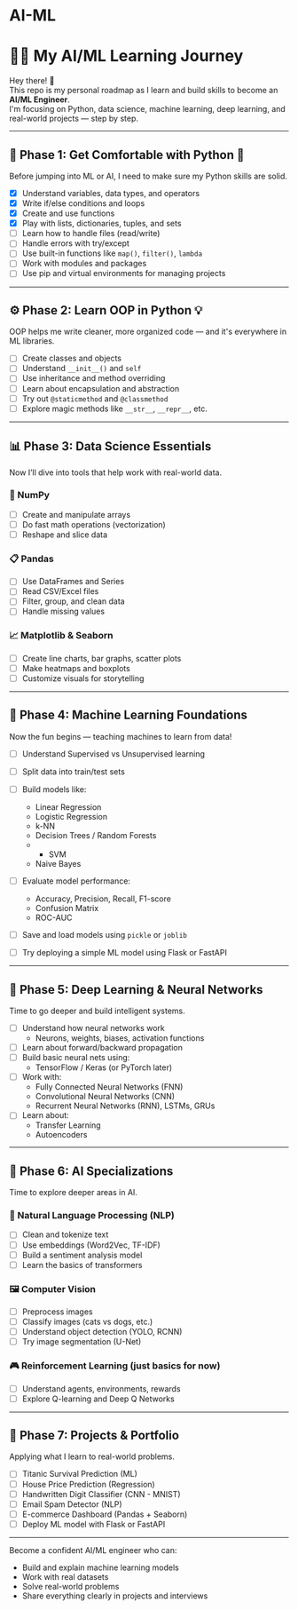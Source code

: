 # AI-ML

# 👨‍💻 My AI/ML Learning Journey

Hey there! 👋  
This repo is my personal roadmap as I learn and build skills to become an **AI/ML Engineer**.  
I'm focusing on Python, data science, machine learning, deep learning, and real-world projects — step by step.

---

## 🚦 Phase 1: Get Comfortable with Python 🐍

Before jumping into ML or AI, I need to make sure my Python skills are solid.

- [x] Understand variables, data types, and operators
- [x] Write if/else conditions and loops
- [x] Create and use functions
- [x] Play with lists, dictionaries, tuples, and sets
- [ ] Learn how to handle files (read/write)
- [ ] Handle errors with try/except
- [ ] Use built-in functions like `map()`, `filter()`, `lambda`
- [ ] Work with modules and packages
- [ ] Use pip and virtual environments for managing projects

---

## ⚙️ Phase 2: Learn OOP in Python 💡

OOP helps me write cleaner, more organized code — and it's everywhere in ML libraries.

- [ ] Create classes and objects
- [ ] Understand `__init__()` and `self`
- [ ] Use inheritance and method overriding
- [ ] Learn about encapsulation and abstraction
- [ ] Try out `@staticmethod` and `@classmethod`
- [ ] Explore magic methods like `__str__`, `__repr__`, etc.

---

## 📊 Phase 3: Data Science Essentials

Now I’ll dive into tools that help work with real-world data.

### 🧮 NumPy
- [ ] Create and manipulate arrays
- [ ] Do fast math operations (vectorization)
- [ ] Reshape and slice data

### 📋 Pandas
- [ ] Use DataFrames and Series
- [ ] Read CSV/Excel files
- [ ] Filter, group, and clean data
- [ ] Handle missing values

### 📈 Matplotlib & Seaborn
- [ ] Create line charts, bar graphs, scatter plots
- [ ] Make heatmaps and boxplots
- [ ] Customize visuals for storytelling

---

## 🤖 Phase 4: Machine Learning Foundations

Now the fun begins — teaching machines to learn from data!

- [ ] Understand Supervised vs Unsupervised learning
- [ ] Split data into train/test sets
- [ ] Build models like:
  - Linear Regression
  - Logistic Regression
  - k-NN
  - Decision Trees / Random Forests
  - - SVM
  - Naive Bayes

- [ ] Evaluate model performance:
  - Accuracy, Precision, Recall, F1-score
  - Confusion Matrix
  - ROC-AUC

- [ ] Save and load models using `pickle` or `joblib`
- [ ] Try deploying a simple ML model using Flask or FastAPI

---

## 🧠 Phase 5: Deep Learning & Neural Networks

Time to go deeper and build intelligent systems.

- [ ] Understand how neural networks work
  - Neurons, weights, biases, activation functions
- [ ] Learn about forward/backward propagation
- [ ] Build basic neural nets using:
  - TensorFlow / Keras (or PyTorch later)
- [ ] Work with:
  - Fully Connected Neural Networks (FNN)
  - Convolutional Neural Networks (CNN)
  - Recurrent Neural Networks (RNN), LSTMs, GRUs
- [ ] Learn about:
  - Transfer Learning
  - Autoencoders

---

## 🔬 Phase 6: AI Specializations

Time to explore deeper areas in AI.

### 💬 Natural Language Processing (NLP)
- [ ] Clean and tokenize text
- [ ] Use embeddings (Word2Vec, TF-IDF)
- [ ] Build a sentiment analysis model
- [ ] Learn the basics of transformers

### 🖼️ Computer Vision
- [ ] Preprocess images
- [ ] Classify images (cats vs dogs, etc.)
- [ ] Understand object detection (YOLO, RCNN)
- [ ] Try image segmentation (U-Net)

### 🎮 Reinforcement Learning (just basics for now)
- [ ] Understand agents, environments, rewards
- [ ] Explore Q-learning and Deep Q Networks

---

## 💼 Phase 7: Projects & Portfolio

Applying what I learn to real-world problems.

- [ ] Titanic Survival Prediction (ML)
- [ ] House Price Prediction (Regression)
- [ ] Handwritten Digit Classifier (CNN - MNIST)
- [ ] Email Spam Detector (NLP)
- [ ] E-commerce Dashboard (Pandas + Seaborn)
- [ ] Deploy ML model with Flask or FastAPI

---

Become a confident AI/ML engineer who can:
- Build and explain machine learning models
- Work with real datasets
- Solve real-world problems
- Share everything clearly in projects and interviews
